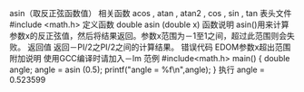 asin（取反正弦函数值）
相关函数
acos , atan , atan2 , cos , sin , tan
表头文件
#include <math.h>
定义函数
double asin (double x)
函数说明
asin()用来计算参数x的反正弦值，然后将结果返回。参数x范围为－1至1之间，超过此范围则会失败。
返回值
返回－PI/2之PI/2之间的计算结果。
错误代码
EDOM参数x超出范围
附加说明
使用GCC编译时请加入－lm
范例
#include<math.h>
main()
{
double angle;
angle = asin (0.5);
printf("angle = %f\n",angle);
}
执行
angle = 0.523599